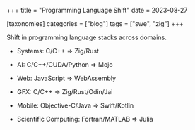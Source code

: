 +++
title = "Programming Language Shift"
date = 2023-08-27

[taxonomies]
categories = ["blog"]
tags = ["swe", "zig"]
+++

Shift in programming language stacks across domains.

<!-- more -->

- Systems: C/C++ => Zig/Rust

- AI: C/C++/CUDA/Python => Mojo

- Web: JavaScript => WebAssembly

- GFX: C/C++ => Zig/Rust/Odin/Jai

- Mobile: Objective-C/Java => Swift/Kotlin

- Scientific Computing: Fortran/MATLAB => Julia
